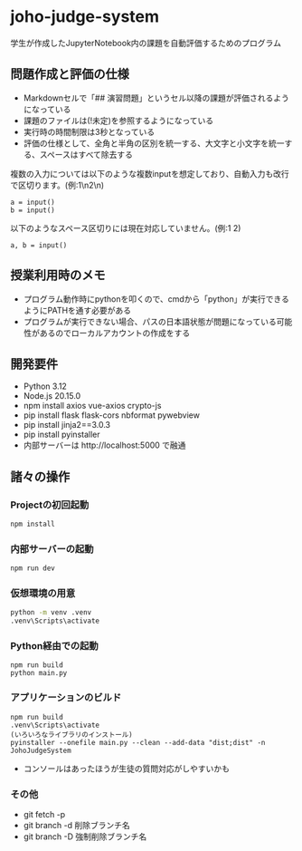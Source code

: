 # joho-judge-system

学生が作成したJupyterNotebook内の課題を自動評価するためのプログラム

## 問題作成と評価の仕様

- Markdownセルで「## 演習問題」というセル以降の課題が評価されるようになっている
- 課題のファイルは(!未定)を参照するようになっている
- 実行時の時間制限は3秒となっている
- 評価の仕様として、全角と半角の区別を統一する、大文字と小文字を統一する、スペースはすべて除去する


複数の入力については以下のような複数inputを想定しており、自動入力も改行で区切ります。(例:1\n2\n)
```
a = input() 
b = input()
```

以下のようなスペース区切りには現在対応していません。(例:1 2)
```
a, b = input()
```

## 授業利用時のメモ
- プログラム動作時にpythonを叩くので、cmdから「python」が実行できるようにPATHを通す必要がある
- プログラムが実行できない場合、パスの日本語状態が問題になっている可能性があるのでローカルアカウントの作成をする

## 開発要件
- Python 3.12
- Node.js 20.15.0
- npm install axios vue-axios crypto-js
- pip install flask flask-cors nbformat pywebview
- pip install jinja2==3.0.3
- pip install pyinstaller
- 内部サーバーは http://localhost:5000 で融通


## 諸々の操作

### Projectの初回起動

```sh
npm install
```

### 内部サーバーの起動

```sh
npm run dev
```

### 仮想環境の用意
```sh
python -m venv .venv
.venv\Scripts\activate
```

### Python経由での起動
```
npm run build
python main.py
```

### アプリケーションのビルド
```
npm run build
.venv\Scripts\activate
(いろいろなライブラリのインストール)
pyinstaller --onefile main.py --clean --add-data "dist;dist" -n JohoJudgeSystem
```

- コンソールはあったほうが生徒の質問対応がしやすいかも

### その他
- git fetch -p
- git branch -d 削除ブランチ名 
- git branch -D 強制削除ブランチ名